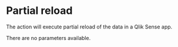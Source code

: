 # Partial reload

The action will execute partial reload of the data in a Qlik Sense app.

There are no parameters available.

